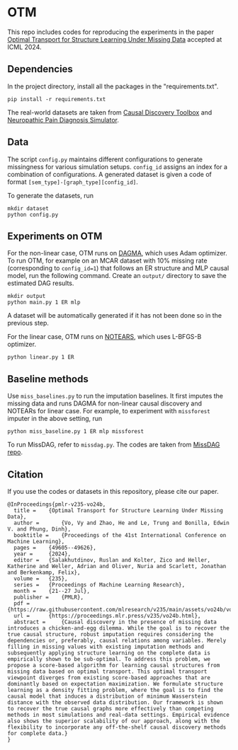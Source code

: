 # OTM
This repo includes codes for reproducing the experiments in the paper [Optimal Transport for Structure Learning Under Missing Data](https://arxiv.org/abs/2402.15255)
 accepted at ICML 2024.

## Dependencies
In the project directory, install all the packages in the "requirements.txt".
```
pip install -r requirements.txt
```
The real-world datasets are taken from [Causal Discovery Toolbox](https://fentechsolutions.github.io/CausalDiscoveryToolbox/html/index.html) and [Neuropathic Pain Diagnosis Simulator](https://github.com/TURuibo/Neuropathic-Pain-Diagnosis-Simulator). 

## Data
The script `config.py` maintains different configurations to generate missingness for various simulation setups. 
`config_id` assigns an index for a combination of configurations. A generated dataset is given a code of format `[sem_type]-[graph_type][config_id]`. 

To generate the datasets, run
```
mkdir dataset
python config.py
```

## Experiments on OTM
For the non-linear case, OTM runs on [DAGMA](https://arxiv.org/abs/2209.08037), which uses Adam optimizer. To run OTM, for example on an MCAR dataset with 10% missing rate (corresponding to `config_id=1`) that follows an ER structure and MLP causal model, run the following command. Create an `output/` directory to save the estimated DAG results. 
```
mkdir output
python main.py 1 ER mlp
```
A dataset will be automatically generated if it has not been done so in the previous step. 

For the linear case, OTM runs on [NOTEARS](https://arxiv.org/abs/1803.01422), which uses L-BFGS-B optimizer. 
```
python linear.py 1 ER
```
## Baseline methods
Use `miss_baselines.py` to run the imputation baselines. It first imputes the missing data and runs DAGMA for non-linear causal discovery and NOTEARs for linear case. 
For example, to experiment with `missforest` imputer in the above setting, run 
```
python miss_baseline.py 1 ER mlp missforest
```
To run MissDAG, refer to `missdag.py`. The codes are taken from [MissDAG repo](https://github.com/ErdunGAO/MissDAG). 

## Citation
If you use the codes or datasets in this repository, please cite our paper.

```
@InProceedings{pmlr-v235-vo24b,
  title = 	 {Optimal Transport for Structure Learning Under Missing Data},
  author =       {Vo, Vy and Zhao, He and Le, Trung and Bonilla, Edwin V. and Phung, Dinh},
  booktitle = 	 {Proceedings of the 41st International Conference on Machine Learning},
  pages = 	 {49605--49626},
  year = 	 {2024},
  editor = 	 {Salakhutdinov, Ruslan and Kolter, Zico and Heller, Katherine and Weller, Adrian and Oliver, Nuria and Scarlett, Jonathan and Berkenkamp, Felix},
  volume = 	 {235},
  series = 	 {Proceedings of Machine Learning Research},
  month = 	 {21--27 Jul},
  publisher =    {PMLR},
  pdf = 	 {https://raw.githubusercontent.com/mlresearch/v235/main/assets/vo24b/vo24b.pdf},
  url = 	 {https://proceedings.mlr.press/v235/vo24b.html},
  abstract = 	 {Causal discovery in the presence of missing data introduces a chicken-and-egg dilemma. While the goal is to recover the true causal structure, robust imputation requires considering the dependencies or, preferably, causal relations among variables. Merely filling in missing values with existing imputation methods and subsequently applying structure learning on the complete data is empirically shown to be sub-optimal. To address this problem, we propose a score-based algorithm for learning causal structures from missing data based on optimal transport. This optimal transport viewpoint diverges from existing score-based approaches that are dominantly based on expectation maximization. We formulate structure learning as a density fitting problem, where the goal is to find the causal model that induces a distribution of minimum Wasserstein distance with the observed data distribution. Our framework is shown to recover the true causal graphs more effectively than competing methods in most simulations and real-data settings. Empirical evidence also shows the superior scalability of our approach, along with the flexibility to incorporate any off-the-shelf causal discovery methods for complete data.}
}
```

